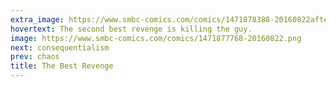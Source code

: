 ```yaml
---
extra_image: https://www.smbc-comics.com/comics/1471878388-20160822after.png
hovertext: The second best revenge is killing the guy.
image: https://www.smbc-comics.com/comics/1471877768-20160822.png
next: consequentialism
prev: chaos
title: The Best Revenge
---
```

